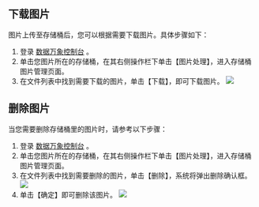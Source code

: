 ## 下载图片
图片上传至存储桶后，您可以根据需要下载图片。具体步骤如下：

1. 登录 [数据万象控制台](https://console.cloud.tencent.com/ci/bucket) 。
2. 单击您图片所在的存储桶，在其右侧操作栏下单击【图片处理】，进入存储桶图片管理页面。
3. 在文件列表中找到需要下载的图片，单击【下载】，即可下载图片。
![](https://main.qcloudimg.com/raw/83e2e029545c8dba8bd3d7165cfe9db1.jpg)

## 删除图片
当您需要删除存储桶里的图片时，请参考以下步骤：

1. 登录 [数据万象控制台](https://console.cloud.tencent.com/ci/bucket) 。
2. 单击您图片所在的存储桶，在其右侧操作栏下单击【图片处理】，进入存储桶图片管理页面。
3. 在文件列表中找到需要删除的图片，单击【删除】，系统将弹出删除确认框。
![](https://main.qcloudimg.com/raw/ef8427cd3bff82f6de1bf18b6e2902f3.jpg)
4. 单击【确定】即可删除该图片。
![](https://main.qcloudimg.com/raw/61e7f688e8dc744403b01a9dc55d1d16.jpg)
